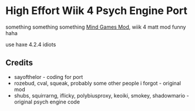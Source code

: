 # High Effort Wiik 4 Psych Engine Port
something something something [Mind Games Mod](https://gamebanana.com/mods/301107), wiik 4 matt mod funny haha

use haxe 4.2.4 idiots

## Credits
- sayofthelor - coding for port
- rozebud, cval, squeak, probably some other people i forgot - original mod
- shubs, squirrarng, iflicky, polybiusproxy, keoiki, smokey, shadowmario - original psych engine code
